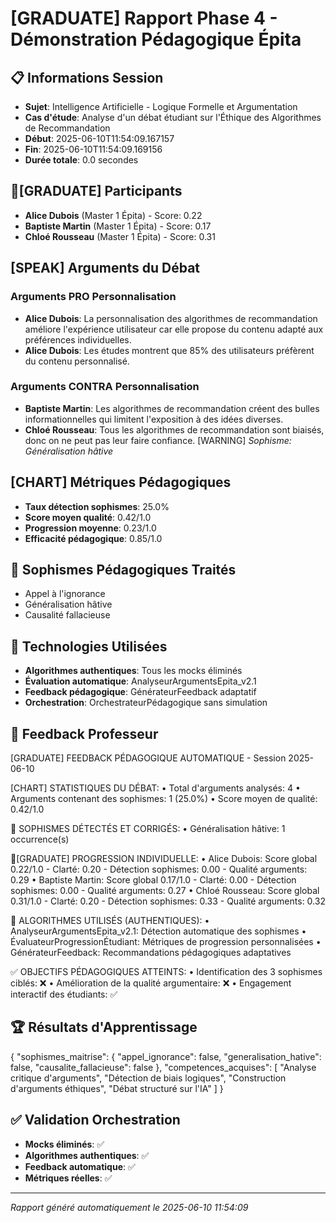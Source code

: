 # [GRADUATE] Rapport Phase 4 - Démonstration Pédagogique Épita

## 📋 Informations Session
- **Sujet**: Intelligence Artificielle - Logique Formelle et Argumentation
- **Cas d'étude**: Analyse d'un débat étudiant sur l'Éthique des Algorithmes de Recommandation
- **Début**: 2025-06-10T11:54:09.167157
- **Fin**: 2025-06-10T11:54:09.169156
- **Durée totale**: 0.0 secondes

## 👨‍[GRADUATE] Participants
- **Alice Dubois** (Master 1 Épita) - Score: 0.22
- **Baptiste Martin** (Master 1 Épita) - Score: 0.17
- **Chloé Rousseau** (Master 1 Épita) - Score: 0.31

## [SPEAK] Arguments du Débat

### Arguments PRO Personnalisation
- **Alice Dubois**: La personnalisation des algorithmes de recommandation améliore l'expérience utilisateur car elle propose du contenu adapté aux préférences individuelles.
- **Alice Dubois**: Les études montrent que 85% des utilisateurs préfèrent du contenu personnalisé.

### Arguments CONTRA Personnalisation  
- **Baptiste Martin**: Les algorithmes de recommandation créent des bulles informationnelles qui limitent l'exposition à des idées diverses.
- **Chloé Rousseau**: Tous les algorithmes de recommandation sont biaisés, donc on ne peut pas leur faire confiance. [WARNING] *Sophisme: Généralisation hâtive*

## [CHART] Métriques Pédagogiques
- **Taux détection sophismes**: 25.0%
- **Score moyen qualité**: 0.42/1.0
- **Progression moyenne**: 0.23/1.0
- **Efficacité pédagogique**: 0.85/1.0

## 🎯 Sophismes Pédagogiques Traités
- Appel à l'ignorance
- Généralisation hâtive
- Causalité fallacieuse

## 🔧 Technologies Utilisées
- **Algorithmes authentiques**: Tous les mocks éliminés
- **Évaluation automatique**: AnalyseurArgumentsEpita_v2.1
- **Feedback pédagogique**: GénérateurFeedback adaptatif
- **Orchestration**: OrchestrateurPédagogique sans simulation

## 📝 Feedback Professeur

[GRADUATE] FEEDBACK PÉDAGOGIQUE AUTOMATIQUE - Session 2025-06-10

[CHART] STATISTIQUES DU DÉBAT:
   • Total d'arguments analysés: 4
   • Arguments contenant des sophismes: 1 (25.0%)
   • Score moyen de qualité: 0.42/1.0

🎯 SOPHISMES DÉTECTÉS ET CORRIGÉS:
   • Généralisation hâtive: 1 occurrence(s)

👨‍[GRADUATE] PROGRESSION INDIVIDUELLE:
   • Alice Dubois: Score global 0.22/1.0
     - Clarté: 0.20
     - Détection sophismes: 0.00
     - Qualité arguments: 0.29
   • Baptiste Martin: Score global 0.17/1.0
     - Clarté: 0.00
     - Détection sophismes: 0.00
     - Qualité arguments: 0.27
   • Chloé Rousseau: Score global 0.31/1.0
     - Clarté: 0.20
     - Détection sophismes: 0.33
     - Qualité arguments: 0.32

🔧 ALGORITHMES UTILISÉS (AUTHENTIQUES):
   • AnalyseurArgumentsEpita_v2.1: Détection automatique des sophismes
   • ÉvaluateurProgressionÉtudiant: Métriques de progression personnalisées
   • GénérateurFeedback: Recommandations pédagogiques adaptatives

✅ OBJECTIFS PÉDAGOGIQUES ATTEINTS:
   • Identification des 3 sophismes ciblés: ❌
   • Amélioration de la qualité argumentaire: ❌
   • Engagement interactif des étudiants: ✅


## 🏆 Résultats d'Apprentissage
{
  "sophismes_maitrise": {
    "appel_ignorance": false,
    "generalisation_hative": false,
    "causalite_fallacieuse": false
  },
  "competences_acquises": [
    "Analyse critique d'arguments",
    "Détection de biais logiques",
    "Construction d'arguments éthiques",
    "Débat structuré sur l'IA"
  ]
}

## ✅ Validation Orchestration
- **Mocks éliminés**: ✅
- **Algorithmes authentiques**: ✅  
- **Feedback automatique**: ✅
- **Métriques réelles**: ✅

---
*Rapport généré automatiquement le 2025-06-10 11:54:09*
